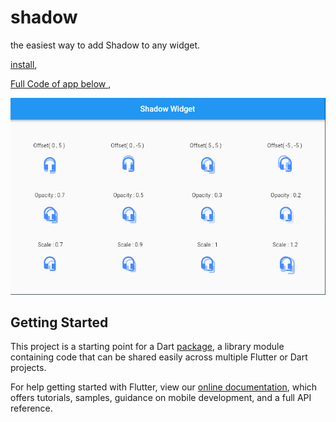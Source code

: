 # shadow

the easiest way to add Shadow to any widget.


[install](https://pub.dev/packages/shadow),

[Full Code of app below ](https://github.com/Fethi1/Shadow),


![alt text](images/screenshot.png)

## Getting Started

This project is a starting point for a Dart
[package](https://flutter.dev/developing-packages/),
a library module containing code that can be shared easily across
multiple Flutter or Dart projects.

For help getting started with Flutter, view our 
[online documentation](https://flutter.dev/docs), which offers tutorials, 
samples, guidance on mobile development, and a full API reference.
